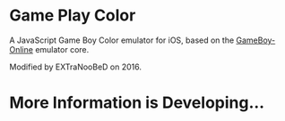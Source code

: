 Game Play Color
===============

A JavaScript Game Boy Color emulator for iOS, based on the [GameBoy-Online](https://github.com/taisel/GameBoy-Online) emulator core.

Modified by EXTraNooBeD on 2016.

More Information is Developing...
===============
